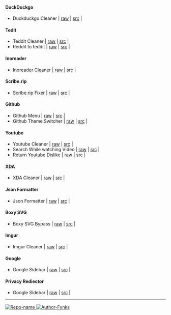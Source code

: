 #### DuckDuckgo
- Duckduckgo Cleaner | [raw](https://github.com/fynks/userscripts/raw/main/ddg/ddg-extender.user.js) | [src](https://github.com/fynks/userscripts/) |

#### Tedit
- Teddit Cleaner | [raw](https://github.com/fynks/userscripts/raw/main/teddit/teddit-cleaner.user.js) | [src](https://github.com/fynks/userscripts/) |
- Reddit to teddit | [raw](https://github.com/fynks/userscripts/raw/main/teddit/reddit-to-teddit-redictor.user.js) | [src](https://github.com/fynks/userscripts/) |

#### Inoreader
- Inoreader Cleaner | [raw](https://github.com/fynks/userscripts/raw/main/inoreader/inoreader-cleaner.user.js) | [src](https://github.com/Hacksign/configs/blob/master/firefox/plugins/greasemonkey/inoreader.user.js) |

#### Scribe.rip
- Scribe.rip Fixer | [raw](https://raw.githubusercontent.com/fynks/userscripts/main/scribe/scribe-rip-fixer.user.js) | [src](https://github.com/fynks/userscripts/blob/main/scribe/scribe-rip-fixer.user.js) |

#### Github
- Github Menu | [raw](https://github.com/fynks/userscripts/raw/main/github/github-menu.user.js) | [src](https://github.com/HaleShaw/TM-GitHubMenu) |
- Github Theme Switcher | [raw](https://github.com/fynks/userscripts/raw/main/github/github-theme-switch.user.js) | [src](https://github.com/kidonng/cherry) |

#### Youtube
- Youtube Cleaner | [raw](https://github.com/fynks/userscripts/raw/main/youtube/youtube-cleaner.user.js) | [src](https://github.com/fynks/userscripts/) |
- Search While watching Video | [raw](https://raw.githubusercontent.com/fynks/userscripts/main/youtube/search_while-watching_video.user.js) | [src](https://github.com/fynks/userscripts/) |
- Return Youtube Dislike | [raw](https://github.com/fynks/userscripts/raw/main/youtube/return-youtube-dislike.user.js) | [src](https://github.com/Anarios/return-youtube-dislike/raw/main/Extensions/UserScript/Return%20Youtube%20Dislike.user.js) |

#### XDA
- XDA Cleaner | [raw](https://github.com/fynks/userscripts/raw/main/xda/xda-cleaner.user.js) | [src](https://github.com/fynks/userscripts/) |

#### Json Formatter
- Json Formatter | [raw](https://github.com/fynks/userscripts/raw/main/json/json-formatter.user.js) | [src](https://github.com/fynks/userscripts/) |

#### Boxy SVG
- Boxy SVG Bypass | [raw](https://github.com/fynks/userscripts/raw/main/boxysvg/boxy-svg-bypass.user.js) | [src](https://greasyfork.org/users/718362) |

#### Imgur
- Imgur Cleaner | [raw](https://github.com/fynks/userscripts/raw/main/imgur/imgur-minimal.user.js) | [src](https://github.com/krisu5/userstyles/tree/master/Imgur%20-%20Minimal%20and%20Anti-Social%20for%20non-Imgurians) |
   
#### Google
- Google Sidebar | [raw](https://github.com/fynks/userscripts/raw/main/google/google-search-sidebar.user.js) | [src](https://github.com/jmlntw/google-search-sidebar) |

#### Privacy Rediector
- Google Sidebar | [raw](https://github.com/fynks/userscripts/raw/main/redirector/privacy-redirector.js) | [src](https://github.com/dybdeskarphet/privacy-redirector/blob/main/privacy-redirector.js) |

---

[![Repo-name](https://img.shields.io/badge/Visit-configs-lightblue?style=for-the-badge&logo=github) ](https://github.com/fynks/configs)
[ ![Author-Fynks](https://img.shields.io/badge/Author-Fynks-yellow?style=for-the-badge&logo=atom)](#)
